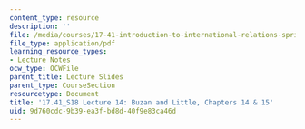 ```yaml
---
content_type: resource
description: ''
file: /media/courses/17-41-introduction-to-international-relations-spring-2018/9d760cdc9b39ea3fbd8d40f9e83ca46d_MIT17_41S18_lec14.pdf
file_type: application/pdf
learning_resource_types:
- Lecture Notes
ocw_type: OCWFile
parent_title: Lecture Slides
parent_type: CourseSection
resourcetype: Document
title: '17.41_S18 Lecture 14: Buzan and Little, Chapters 14 & 15'
uid: 9d760cdc-9b39-ea3f-bd8d-40f9e83ca46d
---
```

